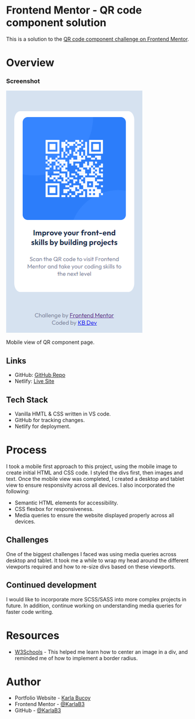 # Frontend Mentor - QR code component solution

This is a solution to the [QR code component challenge on Frontend Mentor](https://www.frontendmentor.io/challenges/qr-code-component-iux_sIO_H).
# Overview

### Screenshot
![](./images/mobile-screenshot.png)

Mobile view of QR component page.

## Links

- GitHub: [GitHub Repo](https://github.com/KarlaB3/frontend-mentor-qrcode)
- Netlify: [Live Site](https://kb-qr-component.netlify.app/)

## Tech Stack

- Vanilla HMTL & CSS written in VS code.
- GitHub for tracking changes.
- Netlify for deployment.

# Process
I took a mobile first approach to this project, using the mobile image to create initial HTML and CSS code. I styled the divs first, then images and text.
Once the mobile view was completed, I created a desktop and tablet view to ensure responsivity across all devices.
I also incorporated the following:

- Semantic HTML elements for accessibility.
- CSS flexbox for responsiveness.
- Media queries to ensure the website displayed properly across all devices.

## Challenges

One of the biggest challenges I faced was using media queries across desktop and tablet. It took me a while to wrap my head around the different viewports required and how to re-size divs based on these viewports.

## Continued development

I would like to incorporate more SCSS/SASS into more complex projects in future. In addition, continue working on understanding media queries for faster code writing.

# Resources

- [W3Schools](https://www.w3schools.com) - This helped me learn how to center an image in a div, and reminded me of how to implement a border radius.

# Author

- Portfolio Website - [Karla Bucoy](https://karla-bucoy-portfolio.netlify.app/)
- Frontend Mentor - [@KarlaB3](https://www.frontendmentor.io/profile/KarlaB3)
- GitHub - [@KarlaB3](https://github.com/KarlaB3)